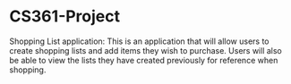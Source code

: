 # CS361-Project
Shopping List application: 
This is an application that will allow users to create shopping lists and add items they wish to purchase.
Users will also be able to view the lists they have created previously for reference when shopping.

